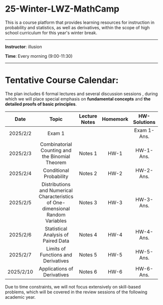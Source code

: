 # 25-Winter-LWZ-MathCamp

This is a course platform that provides learning resources for instruction in probability and statistics, as well as derivatives, within the scope of high school curriculum for this year's winter break.

---

**Instructor**: illusion

**Time**: Every morning (9:00-11:30)



---

# Tentative Course Calendar:

The plan includes 6 formal lectures and several discussion sessions , during which we will place special emphasis on **fundamental concepts** and **the detailed proofs of basic principles**.

| Date | Topic | Lecture Notes | Homemork | HW-Solutions |
|:----------:|:----------:|:----------:|:----------:|:----------:|
| 2025/2/2 | Exam 1 | | | Exam 1-Ans. |
| 2025/2/3 | Combinatorial Counting and the Binomial Theorem | Notes 1 | HW-1 | HW-1-Ans. |
| 2025/2/4 | Conditional Probability  | Notes 2 | HW-2 | HW-2-Ans. |
| 2025/2/5 | Distributions and Numerical Characteristics of One-dimensional Random Variables  | Notes 3 | HW-3 | HW-3-Ans. |
| 2025/2/6 | Statistical Analysis of Paired Data | Notes 4 | HW-4 | HW-4-Ans. |
| 2025/2/7 | Limits of Functions and Derivatives | Notes 5 | HW-5 | HW-5-Ans. |
| 2025/2/10 | Applications of Derivatives | Notes 6 | HW-6 | HW-6-Ans. |

Due to time constraints, we will not focus extensively on skill-based problems, which will be covered in the review sessions of the following academic year.




